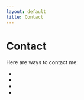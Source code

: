 ```yaml
---
layout: default
title: Contact
---
```


# Contact

Here are ways to contact me:

<ul class="contact-icons">
  <li><a href="mailto:vusichj@gmail.com" target="_blank"><i class="fas fa-envelope"></i></a></li>
  <li><a href="https://github.com/johnvusich" target="_blank"><i class="fab fa-github"></i></a></li>
  <li><a href="https://linkedin.com/in/johnvusich" target="_blank"><i class="fab fa-linkedin"></i></a></li>
  <li><a href="https://twitter.com/vusich" target="_blank"><i class="fab fa-twitter"></i></a></li>
</ul>
